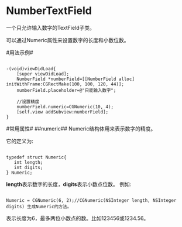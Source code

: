 NumberTextField
===============

一个只允许输入数字的TextField子类。

可以通过Numeric属性来设置数字的长度和小数位数。

#用法示例#

<pre><code>
-(void)viewDidLoad{
    [super viewDidLoad];
    NumberField *numberField=[[NumberField alloc] initWithFrame:CGRectMake(100, 100, 120, 44)];
    numberField.placeholder=@"只能输入数字";
    
    //设置精度
    numberField.numeric=CGNumeric(10, 4);
    [self.view addSubview:numberField];
}
</code></pre>

#常用属性#
##numeric##
Numeric结构体用来表示数字的精度。

它的定义为:
<pre><code>
typedef struct Numeric{
   int length;
   int digits;
} Numeric;
</code></pre>

**length**表示数字的长度，**digits**表示小数点位数。
例如:
<pre><code>
Numeric = CGNumeric(6, 2);//CGNumeric(NSInteger length, NSInteger digits) 生成Numeric的方法。
</code></pre>
表示长度为6，最多两位小数点的数。比如123456或1234.56。

